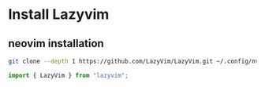 # Install Lazyvim

## neovim installation

```bash
git clone --depth 1 https://github.com/LazyVim/LazyVim.git ~/.config/nvim
```

```typescript
import { LazyVim } from "lazyvim";
```
